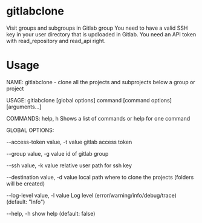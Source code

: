 # gitlabclone
Visit groups and subgroups in Gitlab group 
You need to have a valid SSH key in your user directory that is updloaded in Gitlab.
You need an API token with read_repository and read_api right.

# Usage
NAME:
   gitlabclone - clone all the projects and subprojects below a group or project

USAGE:
   gitlabclone [global options] command [command options] [arguments...]

COMMANDS:
   help, h  Shows a list of commands or help for one command

GLOBAL OPTIONS:

   --access-token value, -t value  gitlab access token
 
   --group value, -g value         id of gitlab group
 
   --ssh value, -k value           relative user path for ssh key
   
   --destination value, -d value   local path where to clone the projects (folders will be created)
   
   --log-level value, -l value     Log level (error/warning/info/debug/trace) (default: "Info")
   
   --help, -h                      show help (default: false)


